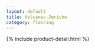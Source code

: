 ```yaml
---
layout: default
title: Volcanic-Jericho
category: flooring
---
```

{% include product-detail.html %}
